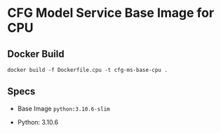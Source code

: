 # CFG Model Service Base Image for CPU

## Docker Build

`docker build -f Dockerfile.cpu -t cfg-ms-base-cpu .`

## Specs

- Base Image `python:3.10.6-slim`

- Python: 3.10.6

